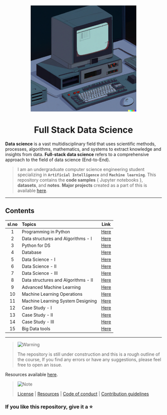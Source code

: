 <p align="center">
    <a href="https://github.com/kannanjayachandran/Full-Stack-Data-Science"><img src="./DALL-E_Generated.png" alt="Logo" height=340></a>
</p>
<h1 align="center">Full Stack Data Science</h1>

**Data science** is a vast multidisciplinary field that uses scientific methods, processes, algorithms, mathematics, and systems to extract knowledge and insights from data. **Full-stack data science** refers to a comprehensive approach to the field of data science (End-to-End).

> I am an undergraduate computer science engineering student specializing in **`Artificial Intelligence`** and **`Machine learning`**. This repository contains the **code samples** { Jupyter notebooks }, **datasets**, and **notes**. **Major projects** created as a part of this is available [here](./Major_Projects.md).

---

## Contents

| sl.no | Topics                              |                               Link                                |
| :---: | :---------------------------------- | :---------------------------------------------------------------: |
|   1   | Programming in Python               | [Here](./01.%20Introduction%20to%20Programming%20using%20Python/) |
|   2   | Data structures and Algorithms - I  |   [Here](./02.%20Data%20structures%20and%20Algorithms%20-%20I/)   |
|   3   | Python for DS                       |                [Here](./03.%20Python%20for%20DS/)                 |
|   4   | Database                            |                     [Here](./04.%20Database/)                     |
|   5   | Data Science - I                    |                  [Here](./05.%20Data_Science-I/)                  |
|   6   | Data Science - II                   |                 [Here](./06.%20Data_Science-II/)                  |
|   7   | Data Science - III                  |                 [Here](./07.%20Data_Science-III/)                 |
|   8   | Data structures and Algorithms - II |  [Here](./08.%20Data%20structures%20and%20Algorithms%20-%20II/)   |
|   9   | Advanced Machine Learning           |               [Here](./09.%20Adv_Machine_Learning/)               |
|  10   | Machine Learning Operations         |                      [Here](./10.%20MlOps/)                       |
|  11   | Machine Learning System Designing   |                      [Here](./10.%20MlOps/)                       |
|  12   | Case Study - I                      |                 [Here](./12.%20Case%20Studies-I/)                 |
|  13   | Case Study - II                     |                [Here](./13.%20Case%20Studies-II/)                 |
|  14   | Case Study - III                    |                [Here](./14.%20Case%20Studies-III/)                |
|  15   | Big Data tools                      |      [Here](./15.%20Big%20data%20anallytics%20and%20tools/)       |

---

> <picture>
>   <source media="(prefers-color-scheme: light)" srcset="https://raw.githubusercontent.com/Mqxx/GitHub-Markdown/main/blockquotes/badge/light-theme/warning.svg">
>   <img alt="Warning" src="https://raw.githubusercontent.com/Mqxx/GitHub-Markdown/main/blockquotes/badge/dark-theme/warning.svg">
> </picture><br>
>
> The repository is still under construction and this is a rough outline of the course, If you find any errors or have any suggestions, please feel free to open an issue.

Resources available [here](/Resources.md).

> <picture>
>   <source media="(prefers-color-scheme: light)" srcset="https://raw.githubusercontent.com/Mqxx/GitHub-Markdown/main/blockquotes/badge/light-theme/note.svg">
>   <img alt="Note" src="https://raw.githubusercontent.com/Mqxx/GitHub-Markdown/main/blockquotes/badge/dark-theme/note.svg">
> </picture><br>
>
> [License](/LICENSE) | [Resources](/Resources.md) | [Code of conduct](/CODE_OF_CONDUCT.md) | [Contribution guidelines](/CONTRIBUTING.md)

### If you like this repository, give it a ⭐️
